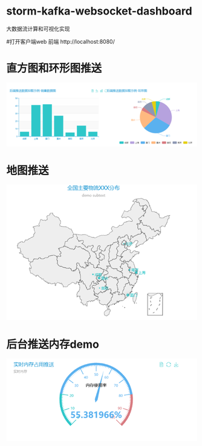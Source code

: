 # storm-kafka-websocket-dashboard
大数据流计算和可视化实现

#打开客户端web 前端
http://localhost:8080/

# 直方图和环形图推送
![Image text](doc/直方图.png)

# 地图推送
![Image text](doc/地图.png)

# 后台推送内存demo
![Image text](doc/内存推送.png)
